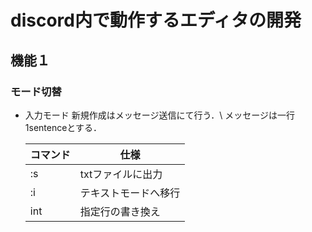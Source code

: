 # discord内で動作するエディタの開発
## 機能１
### モード切替
- 入力モード 
  新規作成はメッセージ送信にて行う．\\
  メッセージは一行1sentenceとする．

  |コマンド|仕様|
  |----|----|
  |:s|txtファイルに出力|
  |:i|テキストモードへ移行|
  |int|指定行の書き換え|